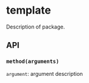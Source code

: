 # template
Description of package.


## API

### `method(arguments)`

`argument`: argument description